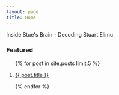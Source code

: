 ```yaml
---
layout: page
title: Home
---
```


<div class="py-3">
  <span class="hello">Inside Stue's Brain - Decoding Stuart Elimu</span>
</div>

### Featured
<ol class="post-list my-2">
  {% for post in site.posts limit:5 %}
    <li>
      <div class="card">
        <div class="card-body px-2">
          <p class="card-title h3"><a class="post-link" href="{{ post.url }}">{{ post.title }}</a></p>
        </div>
      </div>
    </li>
  {% endfor %}
</ol>

<script async data-uid="3df2bee2cc" src="https://wondrous-speaker-8686.ck.page/3df2bee2cc/index.js"></script>

